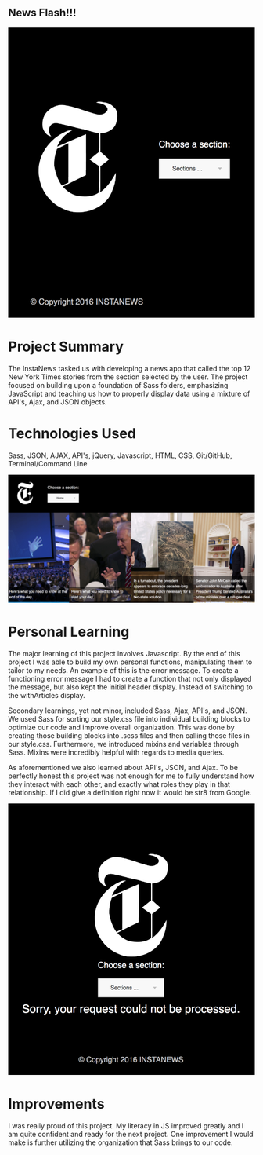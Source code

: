  ## News Flash!!!

 ![Instanews Screenshot](/assets/images/Screenshots/homepage.png)

 # Project Summary

 The InstaNews tasked us with developing a news app that called the top 12 New York Times stories from the section selected by
 the user. The project focused on building upon a foundation of Sass folders, emphasizing JavaScript and teaching us how to
 properly display data using a mixture of API's, Ajax, and JSON objects.

 # Technologies Used
 
 Sass, JSON, AJAX, API's, jQuery, Javascript, HTML, CSS, Git/GitHub, Terminal/Command Line

 ![Scroll down menu](/assets/images/Screenshots/with-articles.png)

 # Personal Learning

 The major learning of this project involves Javascript. By the end of this project I was able to build my own personal
 functions, manipulating them to tailor to my needs. An example of this is the error message. To create a functioning error
 message I had to create a function that not only displayed the message, but also kept the initial header display. Instead of 
 switching to the withArticles display.
 
 Secondary learnings, yet not minor, included Sass, Ajax, API's, and JSON. We used Sass for sorting our style.css file into 
 individual building blocks to optimize our code and improve overall organization. This was done by creating those building
 blocks into .scss files and then calling those files in our style.css. Furthermore, we introduced mixins and variables 
 through Sass. Mixins were incredibly helpful with regards to media queries.
 
 As aforementioned we also learned about API's, JSON, and Ajax. To be perfectly honest this project was not enough for me to 
 fully understand how they interact with each other, and exactly what roles they play in that relationship. If I did give a
 definition right now it would be str8 from Google.

 ![Error Message](/assets/images/Screenshots/error-message.png)

# Improvements

I was really proud of this project. My literacy in JS improved greatly and I am quite confident and ready for the next project.
One improvement I would make is further utilizing the organization that Sass brings to our code.
